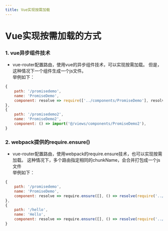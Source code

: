```yaml
---
title: Vue实现按需加载
---
```

# Vue实现按需加载的方式
### 1. vue异步组件技术  
- vue-router配置路由，使用vue的异步组件技术，可以实现按需加载。
但是，这种情况下一个组件生成一个js文件。  
举例如下：  
```javascript
{
    path: '/promisedemo',
    name: 'PromiseDemo',
    component: resolve => require(['../components/PromiseDemo'], resolve)
},
{
    path: '/promisedemo2',
    name: 'PromiseDemo2',
    component: () => import('@/views/components/PromiseDemo2'),
}
```
### 2. webpack提供的require.ensure()
- vue-router配置路由，使用webpack的require.ensure技术，也可以实现按需加载。
这种情况下，多个路由指定相同的chunkName，会合并打包成一个js文件  
举例如下：  
```javascript
{
    path: '/promisedemo',
    name: 'PromiseDemo',
    component: resolve => require.ensure([], () => resolve(require('../components/PromiseDemo')), 'demo')
},
{
    path: '/hello',
    name: 'Hello',
    component: resolve => require.ensure([], () => resolve(require('../components/Hello')), 'demo')
}
```  
 

